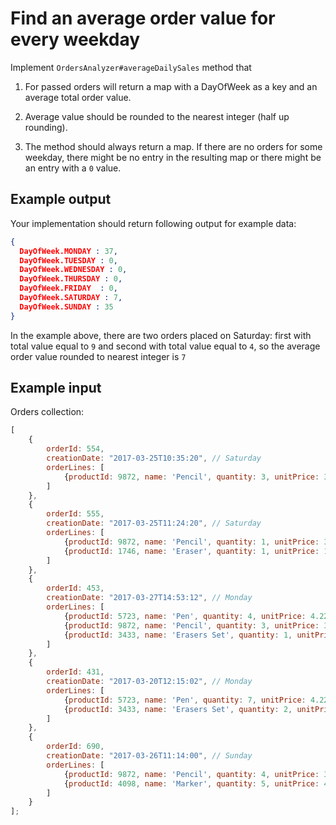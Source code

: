 # Find an average order value for every weekday

Implement `OrdersAnalyzer#averageDailySales` method that

1. For passed orders will return a map with a DayOfWeek as a key and an average total order value. 

2. Average value should be rounded to the nearest integer (half up rounding).

3. The method should always return a map. If there are no orders for some weekday, there might be no entry in the resulting map or there might be an entry with a `0` value. 

## Example output

Your implementation should return following output for example data:

```json
{
  DayOfWeek.MONDAY : 37, 
  DayOfWeek.TUESDAY : 0, 
  DayOfWeek.WEDNESDAY : 0, 
  DayOfWeek.THURSDAY : 0, 
  DayOfWeek.FRIDAY  : 0, 
  DayOfWeek.SATURDAY : 7,
  DayOfWeek.SUNDAY : 35 
}
```


In the example above, there are two orders placed on Saturday: first with total value equal to `9` and second with total value equal to `4`, so the average order value rounded to nearest integer is `7`


## Example input

Orders collection:
```javascript
[
    {
        orderId: 554,
        creationDate: "2017-03-25T10:35:20", // Saturday
        orderLines: [
            {productId: 9872, name: 'Pencil', quantity: 3, unitPrice: 3.00}
        ]
    },
    {
        orderId: 555,
        creationDate: "2017-03-25T11:24:20", // Saturday
        orderLines: [
            {productId: 9872, name: 'Pencil', quantity: 1, unitPrice: 3.00},
            {productId: 1746, name: 'Eraser', quantity: 1, unitPrice: 1.00}
        ]
    },
    {
        orderId: 453,
        creationDate: "2017-03-27T14:53:12", // Monday
        orderLines: [
            {productId: 5723, name: 'Pen', quantity: 4, unitPrice: 4.22},
            {productId: 9872, name: 'Pencil', quantity: 3, unitPrice: 3.12},
            {productId: 3433, name: 'Erasers Set', quantity: 1, unitPrice: 6.15}
        ]
    },
    {
        orderId: 431,
        creationDate: "2017-03-20T12:15:02", // Monday
        orderLines: [
            {productId: 5723, name: 'Pen', quantity: 7, unitPrice: 4.22},
            {productId: 3433, name: 'Erasers Set', quantity: 2, unitPrice: 6.15}
        ]
    },
    {
        orderId: 690,
        creationDate: "2017-03-26T11:14:00", // Sunday
        orderLines: [
            {productId: 9872, name: 'Pencil', quantity: 4, unitPrice: 3.12},
            {productId: 4098, name: 'Marker', quantity: 5, unitPrice: 4.50}
        ]
    }
];
```
